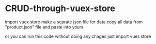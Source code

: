# CRUD-through-vuex-store

import vuex store
make a seprate json file for data
copy all data from "product.json" file and paste into yours


or
you can run this code without doing any chages
just import vues store 
